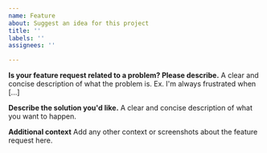 ```yaml
---
name: Feature
about: Suggest an idea for this project
title: ''
labels: ''
assignees: ''

---
```


**Is your feature request related to a problem? Please describe.**
A clear and concise description of what the problem is. Ex. I'm always frustrated when [...]

**Describe the solution you'd like.**
A clear and concise description of what you want to happen.

**Additional context**
Add any other context or screenshots about the feature request here.
